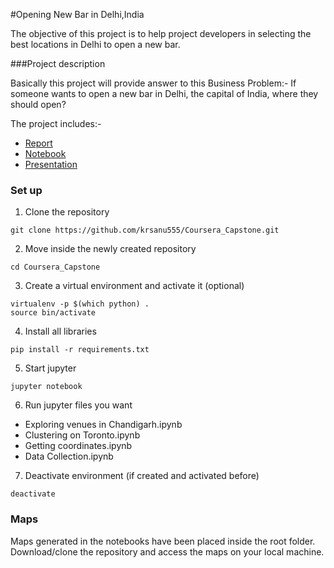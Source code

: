 #Opening New Bar in Delhi,India

The objective of this project is to help project developers in selecting the best locations in Delhi to open a new bar.


###Project description

Basically this project will provide answer to this Business Problem:-
If someone wants to open a new bar in Delhi, the capital of India, where they should open?

The project includes:-
- [Report](https://github.com/krsanu555/Coursera_Capstone/blob/master/Opening_New_Bar_Delhi_Report.pdf)
- [Notebook](https://github.com/krsanu555/Coursera_Capstone/blob/master/Opening-New-Bar-in-Delhi.ipynb)
- [Presentation](https://github.com/krsanu555/Coursera_Capstone/blob/master/Opening_New_Bar_Delhi_Presentation.pdf)

### Set up
1. Clone the repository
```
git clone https://github.com/krsanu555/Coursera_Capstone.git
```
2. Move inside the newly created repository
```
cd Coursera_Capstone
```
3. Create a virtual environment and activate it (optional)
```
virtualenv -p $(which python) .
source bin/activate
```
4. Install all libraries
```
pip install -r requirements.txt
```
5. Start jupyter
```
jupyter notebook
```
6. Run jupyter files you want
  - Exploring venues in Chandigarh.ipynb
  - Clustering on Toronto.ipynb
  - Getting coordinates.ipynb
  - Data Collection.ipynb
7. Deactivate environment (if created and activated before)
```
deactivate
```

### Maps
Maps generated in the notebooks have been placed inside the root folder. Download/clone the repository and access the maps on your local machine.